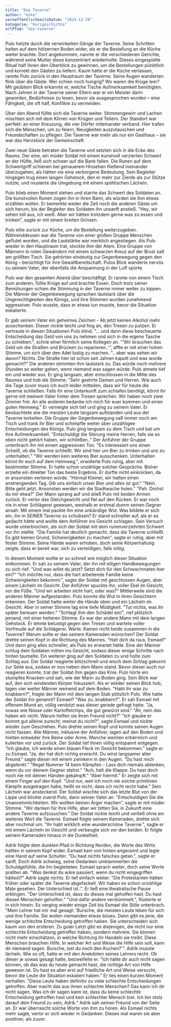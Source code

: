 ```yaml
---
title: "Die Taverne"
author: "mike"
veroeffentlichkeitsDatum: "2024-12-28"
kategorie: "Kurzgeschichte"
urlPfad: "die-taverne"
---
```


Pulo hetzte durch die verwinkelten Gänge der Taverne. Seine Schritten halten auf dem hölzernen Boden wider, als er die Bestellung an die Küche weiter brachte.
Dort angekommen, nannte er die verschiedenen Gerichte, während seine Mutter diese konzentriert wiederholte. Dieses eingespielte Ritual half ihnen den Überblick zu gewinnen, um die Bestellungen pünktlich und korrekt den Gästen zu liefern.
Kaum hatte er die Küche verlassen, rannte Pulo zurück in den Hauptraum der Taverne. Seine Augen wanderten flink über die Gäste. Wer schien noch hungrig? Wo waren die Krüge leer? Mit geübtem Blick erkannte er, welche Tische Aufmerksamkeit benötigten. Nach Jahren in der Taverne seiner Eltern war er ein Meister darin geworden, Bedürfnisse zu lesen, bevor sie ausgesprochen wurden – eine Fähigkeit, die oft half, Konflikte zu vermeiden.

Über den Abend füllte sich die Taverne weiter. Stimmengewirr und Lachen mischten sich mit dem Klirren von Krügen und Tellern. Der Standort war perfekt: an einer Kreuzung, die vier Dörfer miteinander verband. Hier trafen sich die Menschen, um zu feiern, Neuigkeiten auszutauschen und Freundschaften zu pflegen. Die Taverne war mehr als nur ein Gasthaus – sie war das Herzstück der Gemeinschaft.

Zwei neue Gäste betraten die Taverne und setzten sich in die Ecke des Raums. Der eine, ein müder Soldat mit einem kunstvoll verzierten Schwert an der Hüfte, ließ sich schwer auf die Bank fallen. Die Runen auf dem Schwertgriff schienen bei genauerem Hinsehen fließend ineinander überzugehen, als hätten sie eine verborgene Bedeutung. Sein Begleiter hingegen trug einen langen Gehstock, den er mehr zur Zierde als zur Stütze nutzte, und musterte die Umgebung mit einem spöttischen Lächeln.

Pulo blieb einen Moment stehen und starrte das Schwert des Soldaten an. Die kunstvollen Runen zogen ihn in ihren Bann, als würden sie ihm etwas erzählen wollen. Er bemerkte weder die Zeit noch die anderen Gäste um sich herum, bis der Begleiter des Soldaten ihn unsanft anstieß. "Hey, wir sehen toll aus, ich weiß. Aber wir hätten trotzdem gerne was zu essen und trinken", sagte er mit einem breiten Grinsen.

Pulo eilte zurück zur Küche, um die Bestellung weiterzugeben. Währenddessen war die Taverne von einer großen Gruppe Menschen geflutet worden, und die Lautstärke war merklich angestiegen. Als Pulo wieder in den Hauptraum trat, stockte ihm der Atem. Eine Gruppe von Männern in roten Gewändern mit einem schwarzen Kreuz auf der Brust saß am größten Tisch. Sie gehörten eindeutig zur Gegenbewegung gegen den König – berüchtigt für ihre Gewaltbereitschaft. Pulos Blick wanderte nervös zu seinem Vater, der ebenfalls die Anspannung in der Luft spürte.

Pulo war den gesamten Abend über beschäftigt. Er rannte von einem Tisch zum anderen, füllte Krüge auf und brachte Essen. Doch trotz seiner Bemühungen schien die Stimmung in der Taverne immer weiter zu kippen. Die Männer der Gegenbewegung sprachen lautstark über die Ungerechtigkeiten des Königs, und ihre Stimmen wurden zunehmend aggressiver. Pulo wusste, dass er etwas tun musste, bevor die Situation eskalierte.

Er gab seinem Vater ein geheimes Zeichen - Ab jetzt keinen Alkohol mehr ausschenken. Dieser nickte leicht und fing an, den Tresen zu putzen. Er vertraute in diesen Situationen Pulo blind.
"... und dann diese bescheuerte Entscheidung das Geld von uns zu nehmen und sich in die eigene Tasche zu schieben.", schrie einer förmlich seine Kollegen an.
"'Wir brauchen das Geld um die Straßen und Brücken zu reparieren..'", affte er mit einer hohen Stimme, um sich über den Adel lustig zu machen.
".. aber was sehen wir davon? Nichts. Die Straße hier ist schon seit Jahren kaputt und was wurde gemacht?"
Die anderen stimmten ihm lautstark zu.
Das würde noch mehrere Stunden so weiter gehen, wenn niemand was sagen würde. Pulo atmete tief ein und wieder aus. Er ging langsam, aber entschlossen in die Mitte des Raumes und hob die Stimme:
"Sehr geehrte Damen und Herren. Wie auch die Tage zuvor muss ich euch leider mitteilen, dass wir für heute die Taverne schließen. Falls ihr eine Unterkunft zum schlafen benötigt, könnt ihr gerne mit meinem Vater hinter dem Tresen sprechen. Wir haben noch zwei Zimmer frei. An alle anderen bedanke ich mich für euer kommen und einen guten Heimweg."
Er verneigte sich tief und ging zu seinem Vater. Er beobachtete wie die meisten Leute langsam aufstanden und aus der Taverne torkelten.
Die Gruppe der Gegenbewegung saß immer noch am Tisch und trank ihr Bier und schimpfte weiter über unzähligee Entscheidungen des Königs. Pulo ging langsam zu dem Tisch und bat um ihre Aufmerksamkeit.
"Entschuldigt die Störung meine Herren, falls sie es eben nicht gehört haben, wir schließen.."
Der Anführer der Gruppe unterbrach ihn mit einem aggressiven Ton.
"Es interessiert uns einen Scheiß, ob die Taverne schließt. Wir sind hier um Bier zu trinken und uns zu unterhalten."
"Wir werden kein weiteres Bier ausschenken. Unterhalten könnt ihr euch auf dem Heimweg.", erwiderte Pulo ruhig, aber mit bestimmter Stimme. Er hatte schon unzählige solcher Gespräche. Bisher erzielte ein direkter Ton das beste Ergebnis. Er durfte nicht einknicken, da er ansonsten verlieren würde.
"Hörmal Kleiner, wir hatten einen anstrengenden Tag. Gib uns einfach unser Bier und alles ist gut."
"Nein. Bitte geht jetzt. Ansonsten werden wir die Stadtwache holen."
"Pah. Drohst du mir etwa?"
Der Mann sprang auf und stieß Pulo mit beiden Armen zurück. Er verlor das Gleichgewicht und fiel auf den Rücken. Er war noch nie in einer Schlägerei gewesen, weshalb er erstmal dumm seinen Gegner ansah. Mit einem mal packte ihn eine unbändige Wut. Was bildete er sich ein, ihn in SEINER Taverne zu schubsen? Er stand schneller auf, als er es gedacht hätte und wollte dem Anführer ins Gesicht schlagen.
Sein Versuch wurde unterbrochen, als sich der Soldat mit dem runenverziehrten Schwert vor ihn stellte.
"Die Familie hat deutlich gemacht, dass die Taverne schließt. Es gibt keinen Grund, Schwierigkeiten zu machen", sagte er ruhig, aber mit fester Stimme. Seine Hände waren erhoben, doch seine Körperhaltung zeigte, dass er bereit war, sich zu verteidigen, falls nötig.

In diesem Moment wollte er so schnell wie möglich dieser Situation entkommen. Er sah zu seinem Vater, der ihn mit eiligen Handbewegungen zu sich rief.
"Und was willst du jetzt? Setzt dich für den Schwachmaten hier ein?"
"Ich möchte nur, dass die hart arbeitende Familie keine Schwierigkeiten bekommt.", sagte der Soldat mit geschlossen Augen, aber einem Lächeln im Gesicht.
Der Anführer spuckte ihn, voller Ekel im Gesicht, vor die Füße.
"Und wir arbeiten nicht hart, oder was?"
Mittlerweile sind die anderen Männer aufgestanden. Pulo konnte die Wut in ihren Gesichtern erkennen.
Der Soldat hatte weiter die Hände oben und ein Lächeln im Gesicht. Aber in seiner Stimme lag eine tiefe Müdigkeit.
"Tut nichts, was ihr später bereuen werden."
"Schlagt ihm den Schädel ein!", rief plötzlich jemand, mit einer heiteren Stimme. Es war der andere Mann mit dem langen Gehstock. Er lehnte belustigt gegen den Tresen und wartete voller Vorfreude auf die Schlägerei.
Warte. Kamen nicht beide zusammen in die Taverne? Warum sollte er das seinem Kameraden wünschen?
Der Soldat drehte seinen Kopf in die Richtung des Mannes.
"Halt dich da raus, Esmael!"
Und dann ging alles schneller, als Pulo es erwartet hätte. Eine der Männer schlug dem Soldaten mitten ins Gesicht, sodass dieser einige Schritte nach hinten taumelte.
Ein weiterer ging auf den Soldaten zu und holte zum Schlag aus. Der Soldat reagierte blitzschnell und wisch dem Schlag gekonnt zur Seite aus, sodass er nun neben dem Mann stand. Bevor dieser auch nur reagieren konnte, trat der Soldat ihm gegen das Knie. Pulo hörte ein stumpfes Knacken und sah, wie der Mann zu Boden ging.
Sein Blick war auf, den sich windenden Körper fokussiert. Als er wieder seinen Blick hob, lagen vier weiter Männer weinend auf dem Boden.
"Habt ihr was zu knabbern?", fragte der Mann mit dem langen Stab plötzlich Pulo.
Wie hatte der Soldat ihn genannt? Esmael?
"Was zu..knabbern?".
Er sah Esmael mit offenem Mund an, völlig verdutzt was dieser gerade gefragt hatte.
"Ja, sowas wie Nüsse oder Kartoffelchips, die gut gewürzt sind."
"Äh, nein das haben wir nicht. Warum helfen sie ihren Freund nicht?"
"Ich glaube er kommt gut alleine zurecht, meinst du nicht?", sagte Esmael und nickte wieder zum Geschehen.
Pulo drehte seinen Kopf und konnte seinen Augen nicht fassen. Alle Männer, inklusive der Anführer, lagen auf den Boden und hielten entweder ihre Beine oder Arme. Manche weinten erbärmlich und kullerten vor und zurück.
Der Soldat lief ihnen völlig entspannt entgegen.
"Ich glaube, ich werde einen blauen Fleck im Gesicht bekommen." sagte er zu Esmael.
"Ja, der hat dich richtig erwischt. Du wirst langsamer alter Freund." sagte dieser mit einem zwinkern in den Augen.
"Du hast mich abgelenkt."
"Regel Nummer 14 beim Kämpfen - Lass dich niemals ablenken, wenn du vor deinem Gegner stehst."
"Ach, halt die Klappe. Du hast doch noch nie mit deinen Händen gekämpft."
"Aber hiermit."
Er zeigte sich mit einem Finger auf den Kopf.
"Und nur, weil ich noch nie solche primitiven Kämpfe ausgetragen habe, heißt es nicht, dass ich nicht recht habe."
Sein Lächeln war ansteckend.
Der Soldat wischte sich das letzte Blut von der Lippe und blickte zuerst Pulo, dann seinen Vater an.
"Entschuldigen Sie die Unannehmlichkeiten. Wir wollten keinen Ärger machen", sagte er mit müder Stimme.
"Wir danken für Ihre Hilfe, aber wir bitten Sie, in Zukunft eine andere Taverne aufzusuchen."
Der Soldat nickte leicht und verließ ohne ein weiteres Wort die Taverne.
Esmael folgte seinem Kameraden, drehte sich aber nochmal um.
"Ihr habt wirklich eine wunderschöne Taverne.", sagte er mit einem Lächeln im Gesicht und verbeugte sich vor den beiden. Er folgte seinem Kameraden hinaus in die Dunkelheit.

Adrik folgte dem dunklen Pfad in Richtung Norden, die Worte des Wirts hallten in seinem Kopf wider.
Esmael kam von hinten angerannt und legte eine Hand auf seine Schulter.
"Du hast nichts falsches getan.", sagte er sanft.
Doch Adrik schwieg, seine Gedanken umklammerten die Schuldgefühle, die ihn begleiteten. Esmael sprach weiter, doch seine Worte prallten ab.
"Was denkst du wäre passiert, wenn du nicht eingegriffen hättest?"
Adrik sagte nichts. Er lief einfach weiter.
"Die Protestanten hätten früher oder später die Taverne abgefackelt. Wir haben es schon unzählige Male gesehen. Der Unterschied ist..".
Er ließ eine theatralische Pause erklingen.
"Der Unterschied ist, dass du dieses mal geholfen hast. Du hast diesen Menschen geholfen."
"Und dafür andere verstümmelt.", flüsterte er in sich hinein.
Es verging wieder einige Zeit bis Esmael die Stille unterbrach.
"Mein Lehrer hat mir mal gesagt: 'Bursche, die meisten Leute leben für sich und ihre Familie. Sie wollen niemanden etwas böses. Dann gibt es jene, die wenige schlechte Entscheidung getroffen haben. Sie unterscheiden sich kaum von den ersteren. Zu guter Letzt gibt es diejenigen, die nicht nur eine schlechte Entscheidung getroffen haben, sondern mehrere. Sie können nicht mehr einschätzen, in welche Richtung ihr Handeln sie treibt. Diese Menschen brauchen Hilfe. In welcher Art und Weise die Hilfe sein soll, kann dir niemand sagen. Bursche, isst du noch den Kuchen?'".
Adrik musste lächeln. Wie so oft, hatte er mit den Anekdoten seines Lehrers recht. Ob dieser je sowas gesagt hatte, bezweifelte er.
"Ich hätte dir auch nicht sagen können, ob das was du heute gemacht hast, die richtige Art von Hilfe gewesen ist. Du hast es aber erst auf friedliche Art und Weise versucht, bevor die Leute die Situation eskaliert haben."
Er lies einen kurzen Moment verhallen.
"Diese Leute haben definitiv zu viele schlechte Entscheidungen getroffen. Aber macht das aus ihnen schlechte Menschen? Das kann ich dir nicht sagen. Was ich dir sagen kann ist, dass du keine schlechte Entscheidung getroffen hast und kein schlechter Mensch bist. Ich bin stolz darauf dein Freund zu sein, Adrik."
Adrik sah seinen Freund von der Seite an. Er war überrascht solche Worte von ihm zu hören. Als Esmael nichts mehr sagte, verlor er sich wieder in Gedanken. Dieses mal waren sie aber positiver, als zuvor. 
